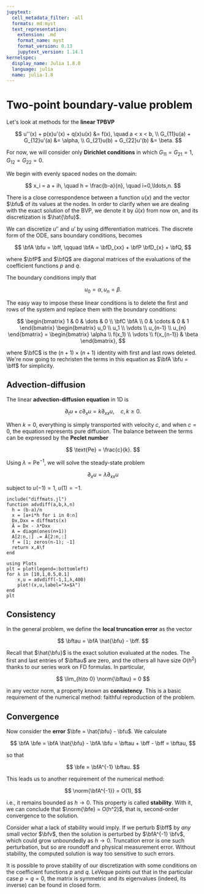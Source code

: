```yaml
---
jupytext:
  cell_metadata_filter: -all
  formats: md:myst
  text_representation:
    extension: .md
    format_name: myst
    format_version: 0.13
    jupytext_version: 1.14.1
kernelspec:
  display_name: Julia 1.8.0
  language: julia
  name: julia-1.8
---
```


# Two-point boundary-value problem

Let's look at methods for the **linear TPBVP**

$$
u''(x) + p(x)u'(x) + q(x)u(x) &= f(x), \quad a < x < b, \\ 
G_{11}u(a) + G_{12}u'(a)  &= \alpha, \\ 
G_{21}u(b) + G_{22}u'(b)  &= \beta. 
$$

For now, we will consider only **Dirichlet conditions** in which $G_{11}=G_{21}=1$, $G_{12}=G_{22}=0$.

We begin with evenly spaced nodes on the domain:

$$
x_i = a + ih, \quad h = \frac{b-a}{n}, \quad i=0,\ldots,n.
$$

There is a close correspondence between a function $u(x)$ and the vector $\bfu$ of its values at the nodes. In order to clarify when we are dealing with the exact solution of the BVP, we denote it by $\hat{u}(x)$ from now on, and its discretization is $\hat{\bfu}$.

<!-- 
We will replace $u''$ and $u'$ at the nodes by FD counterparts. If we aim for 2nd-order accuracy, then we can use centered differences at the interior nodes:

$$
u''(x_i) \approx \frac{u_{i-1}-2u_i+u_{i+1}}{h^2}, \quad u'(x_i) \approx \frac{-u_{i-1}+u_{i+1}}{2h}, \quad i=1,\dots,n-1. 
$$

At the first and last nodes, these formulas refer to fictitious values outside the domain. We could use second-order forward and backward-difference formulas, but it will turn out that the first-order formulas will be fine. So we define the **differentiation matrices** 

$$
\bfD_{xx} = \frac{1}{h^2}  \begin{bmatrix} 
1 & -2 & 1 & & & \\ 
1 & -2 & 1 & & & \\ 
0 & 1 & -2 & 1 & & \\ 
& & \ddots & \ddots & \ddots & \\ 
& & & 1 & -2 & 1 \\
& & & 1 & -2 & 1 
\end{bmatrix}, 
\qquad 
\bfD_{x} = \frac{1}{2h}  \begin{bmatrix} 
-2 & 2 & & & & \\ 
-1 & 0 & 1 & & & \\ 
0 & -1 & 0 & 1 & & \\ 
& & \ddots & \ddots & \ddots & \\ 
& & & -1 & 0 & 1 \\
& & & & -2 & 2 
\end{bmatrix}.
$$ -->

We can discretize $u''$ and $u'$ by using differentiation matrices. The discrete form of the ODE, sans boundary conditions, becomes

$$
\bfA \bfu = \bff, \qquad \bfA = \bfD_{xx} + \bfP \bfD_{x} + \bfQ,
$$

where $\bfP$ and $\bfQ$ are diagonal matrices of the evaluations of the coefficient functions $p$ and $q$. 

The boundary conditions imply that

$$
u_0 = \alpha, \, u_n = \beta. 
$$

<!-- Recall that matrix-vector multiplication is identical to a linear combination of the matrix columns:

$$
\bfA \bfu = u_0 \bfa_0 + u_1 \bfa_1 + \cdots + u_n \bfa_n. 
$$

Hence the linear system is 

$$
\alpha \bfa_0 + u_1 \bfa_1 + \cdots + \beta \bfa_n & = \bff \\ 
u_1 \bfa_1 + \cdots + u_{n-1} \bfa_{n-1} & = \bff - \alpha \bfa_0  - \beta \bfa_n,
$$

where the right-hand side is a known vector. The left-hand side has $n+1$ rows but only $n-1$ unknowns. Let $\bfC$ be the $(n+1)\times(n+1)$ identity with first and last rows deleted. We arrive at the square linear system

$$
\bfC \bfA \begin{bmatrix} u_1 \\ u_2 \\ \vdots \\ u_{n-1} \end{bmatrix} 
= \begin{bmatrix} f(x_1) - \alpha (1/h^2 + p(x_1)/2h + q(x_1)) \\ f(x_2) \\ \vdots \\ f(x_{n-1}) - \beta (1/h^2 + p(x_{n-1})/2h + q(x_{n-1}))  \end{bmatrix}. 
$$ -->

The easy way to impose these linear conditions is to delete the first and rows of the system and replace them with the boundary conditions: 

$$
\begin{bmatrix} 1 & 0 & \dots & 0 \\ \bfC \bfA  \\ 0 & \cdots & 0 & 1 \end{bmatrix} 
\begin{bmatrix} u_0 \\ u_1 \\ \vdots \\ u_{n-1} \\ u_{n} \end{bmatrix} 
= \begin{bmatrix} \alpha \\ f(x_1) \\ \vdots \\ f(x_{n-1}) & \beta \end{bmatrix},
$$ 

where $\bfC$ is the $(n+1)\times(n+1)$ identity with first and last rows deleted. We're now going to rechristen the terms in this equation as $\bfA \bfu = \bff$ for simplicity.

## Advection-diffusion

The linear **advection-diffusion equation** in 1D is

$$
\partial_t u + c \partial_x u = k \partial_{xx} u, \quad c, k \ge 0. 
$$

When $k=0$, everything is simply transported with velocity $c$, and when $c=0$, the equation represents pure diffusion. The balance between the terms can be expressed by the **Peclet number**

$$
\text{Pe} = \frac{c}{k}. 
$$

Using $\lambda=\text{Pe}^{-1}$, we will solve the steady-state problem

$$
\partial_x u = \lambda \partial_{xx} u
$$

subject to $u(-1)=1$, $u(1)=-1$.

```{code-cell}
include("diffmats.jl")
function advdiff(a,b,λ,n)
  h = (b-a)/n
  x = [a+i*h for i in 0:n]
  Dx,Dxx = diffmats(x)
  Ã = Dx - λ*Dxx
  A = diagm(ones(n+1))
  A[2:n,:] .= Ã[2:n,:]
  f = [1; zeros(n-1); -1]
  return x,A\f 
end
```

```{code-cell}
using Plots
plt = plot(legend=:bottomleft)
for λ in [10,1,0.5,0.1]
    x,u = advdiff(-1,1,λ,400)
    plot!(x,u,label="λ=$λ")
end
plt
```

## Consistency

In the general problem, we define the **local truncation error** as the vector

$$
\bftau = \bfA \hat{\bfu} - \bff. 
$$

Recall that $\hat{\bfu}$ is the exact solution evaluated at the nodes. The first and last entries of $\bftau$ are zero, and the others all have size $O(h^2)$ thanks to our series work on FD formulas. In particular,

$$
\lim_{h\to 0} \norm{\bftau} = 0
$$

in any vector norm, a property known as **consistency**. This is a basic requirement of the numerical method: faithful reproduction of the problem.

## Convergence

Now consider the **error** $\bfe = \hat{\bfu} - \bfu$. We calculate 

$$
\bfA \bfe = \bfA \hat{\bfu} - \bfA \bfu = \bftau + \bff - \bff = \bftau,
$$

so that 

$$
\bfe = \bfA^{-1} \bftau. 
$$

This leads us to another requirement of the numerical method:

$$
\norm{\bfA^{-1}} = O(1),
$$

i.e., it remains bounded as $h\to 0$. This property is called **stability**. With it, we can conclude that $\norm{\bfe} = O(h^2)$, that is, second-order convergence to the solution.

Consider what a lack of stability would imply. If we perturb $\bff$ by *any* small vector $\bfv$, then the solution is perturbed by $\bfA^{-1} \bfv$, which could grow unboundedly as $h\to 0$. Truncation error is one such perturbation, but so are roundoff and physical measurement error. Without stability, the computed solution is way too sensitive to such errors.

It is possible to prove stability of our discretization with some conditions on the coefficient functions $p$ and $q$. LeVeque points out that in the particular case $p=q=0$, the matrix is symmetric and its eigenvalues (indeed, its inverse) can be found in closed form.
